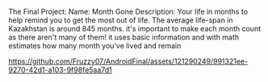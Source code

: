 The Final Project:
Name: Month Gone
Description: Your life in months to help remind you to get the most out of life. The average life-span in Kazakhstan is around 845 months. it's important to make each month count as there aren't many of them!
it uses basic information and with math estimates how many month you've lived and remain



https://github.com/Fruzzy07/AndroidFinal/assets/121290249/991321ee-9270-42d1-a103-9f98fe5aa7d1

